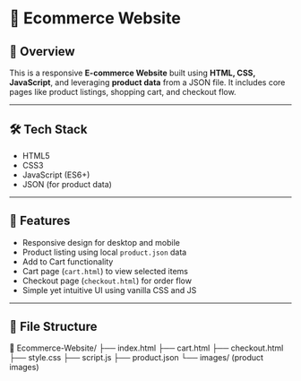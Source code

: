 # 🛒 Ecommerce Website

## 📖 Overview  
This is a responsive **E-commerce Website** built using **HTML, CSS, JavaScript**, and leveraging **product data** from a JSON file. It includes core pages like product listings, shopping cart, and checkout flow.

---

## 🛠 Tech Stack  
- HTML5  
- CSS3  
- JavaScript (ES6+)  
- JSON (for product data)

---

## 🚀 Features  
-  Responsive design for desktop and mobile  
-  Product listing using local `product.json` data  
-  Add to Cart functionality  
-  Cart page (`cart.html`) to view selected items  
-  Checkout page (`checkout.html`) for order flow  
-  Simple yet intuitive UI using vanilla CSS and JS

---

## 📁 File Structure  

📂 Ecommerce-Website/
├── index.html
├── cart.html
├── checkout.html
├── style.css
├── script.js
├── product.json
└── images/ (product images)


